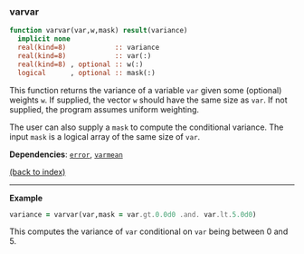 
### varvar

```fortran
function varvar(var,w,mask) result(variance)
  implicit none
  real(kind=8)            :: variance
  real(kind=8)            :: var(:)
  real(kind=8) , optional :: w(:)   
  logical      , optional :: mask(:)
```

This function returns the variance of a variable ```var``` given some (optional) weights ```w```. If supplied, the vector ```w``` should have the same size as ```var```. If not supplied, the program assumes uniform weighting.

The user can also supply a ```mask``` to compute the conditional variance. The input ```mask``` is a logical array of the same size of ```var```.

**Dependencies**: [```error```](error.md), [```varmean```](varmean.md)

[(back to index)](../index.md)

---

**Example**

```fortran
variance = varvar(var,mask = var.gt.0.0d0 .and. var.lt.5.0d0)
```

This computes the variance of ```var``` conditional on ```var``` being between 0 and 5.
